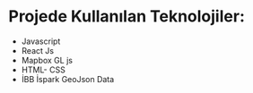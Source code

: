 # Projede Kullanılan Teknolojiler:
* Javascript
* React Js
* Mapbox GL js
* HTML- CSS
* İBB İspark GeoJson Data
